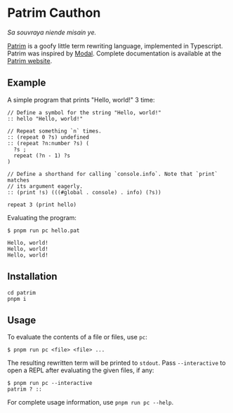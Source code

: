 # Patrim Cauthon

_Sa souvraya niende misain ye._

[Patrim](https://patrim.vein.io) is a goofy little term rewriting language, implemented
in Typescript. Patrim was inspired by [Modal](https://wiki.xxiivv.com/site/modal).
Complete documentation is available at the [Patrim website](https://patrim.vein.io).

## Example

A simple program that prints "Hello, world!" 3 time:

```
// Define a symbol for the string "Hello, world!"
:: hello "Hello, world!"

// Repeat something `n` times.
:: (repeat 0 ?s) undefined
:: (repeat ?n:number ?s) (
  ?s ;
  repeat (?n - 1) ?s
)

// Define a shorthand for calling `console.info`. Note that `print` matches
// its argument eagerly.
:: (print !s) (((#global . console) . info) (?s))

repeat 3 (print hello)
```

Evaluating the program:

```
$ pnpm run pc hello.pat

Hello, world!
Hello, world!
Hello, world!
```

## Installation

```
cd patrim
pnpm i
```

## Usage

To evaluate the contents of a file or files, use `pc`:

```
$ pnpm run pc <file> <file> ...
```

The resulting rewritten term will be printed to `stdout`. Pass `--interactive` to open
a REPL after evaluating the given files, if any:

```
$ pnpm run pc --interactive
patrim ? ::
```

For complete usage information, use `pnpm run pc --help`.

